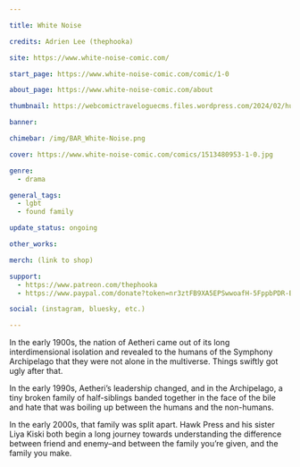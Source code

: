 ```yaml
---

title: White Noise

credits: Adrien Lee (thephooka)

site: https://www.white-noise-comic.com/

start_page: https://www.white-noise-comic.com/comic/1-0

about_page: https://www.white-noise-comic.com/about

thumbnail: https://webcomictraveloguecms.files.wordpress.com/2024/02/hubbox_whitenoise.png

banner:

chimebar: /img/BAR_White-Noise.png

cover: https://www.white-noise-comic.com/comics/1513480953-1-0.jpg

genre: 
  - drama

general_tags: 
  - lgbt
  - found family

update_status: ongoing

other_works:

merch: (link to shop)

support: 
  - https://www.patreon.com/thephooka
  - https://www.paypal.com/donate?token=nr3ztFB9XA5EPSwwoafH-5FppbPDR-BqIEj15T-ufTFdQ9lp3ugcHQsTHfwvSB3bmcA1mO3qbvx_dDQM

social: (instagram, bluesky, etc.)

---
```


In the early 1900s, the nation of Aetheri came out of its long interdimensional isolation and revealed to the humans of the Symphony Archipelago that they were not alone in the multiverse. Things swiftly got ugly after that.

In the early 1990s, Aetheri’s leadership changed, and in the Archipelago, a tiny broken family of half-siblings banded together in the face of the bile and hate that was boiling up between the humans and the non-humans.

In the early 2000s, that family was split apart. Hawk Press and his sister Liya Kiski both begin a long journey towards understanding the difference between friend and enemy–and between the family you’re given, and the family you make.